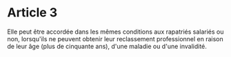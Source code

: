 # Article 3

Elle peut être accordée dans les mêmes conditions aux rapatriés salariés ou non, lorsqu'ils ne peuvent obtenir leur reclassement professionnel en raison de leur âge (plus de cinquante ans), d'une maladie ou d'une invalidité.
